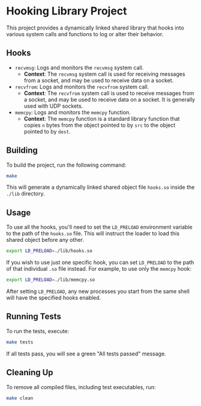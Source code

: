 # Hooking Library Project

This project provides a dynamically linked shared library that hooks into various system calls and functions to log or
alter their behavior.

## Hooks

- `recvmsg`: Logs and monitors the `recvmsg` system call.
    - **Context**: The `recvmsg` system call is used for receiving messages from a socket, and may be used to receive
      data on a socket.
- `recvfrom`: Logs and monitors the `recvfrom` system call.
    - **Context**: The `recvfrom` system call is used to receive messages from a socket, and may be used to receive data
      on a socket. It is generally used with UDP sockets.
- `memcpy`: Logs and monitors the `memcpy` function.
    - **Context**: The `memcpy` function is a standard library function that copies `n` bytes from the object pointed to
      by `src` to the object pointed to by `dest`.

## Building

To build the project, run the following command:

```bash
make
```

This will generate a dynamically linked shared object file `hooks.so` inside the `./lib` directory.

## Usage

To use all the hooks, you'll need to set the `LD_PRELOAD` environment variable to the path of the `hooks.so` file. This
will instruct the loader to load this shared object before any other.

```bash
export LD_PRELOAD=./lib/hooks.so
```

If you wish to use just one specific hook, you can set `LD_PRELOAD` to the path of that individual `.so` file instead.
For example, to use only the `memcpy` hook:

```bash
export LD_PRELOAD=./lib/memcpy.so
```

After setting `LD_PRELOAD`, any new processes you start from the same shell will have the specified hooks enabled.

## Running Tests

To run the tests, execute:

```bash
make tests
```

If all tests pass, you will see a green "All tests passed" message.

## Cleaning Up

To remove all compiled files, including test executables, run:

```bash
make clean
```
